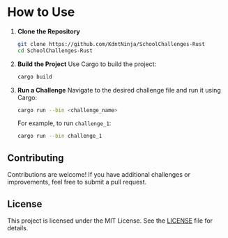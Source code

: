 # How to Use

1. **Clone the Repository**

   ```bash
   git clone https://github.com/KdntNinja/SchoolChallenges-Rust
   cd SchoolChallenges-Rust
   ```

2. **Build the Project**
   Use Cargo to build the project:

   ```bash
   cargo build
   ```

3. **Run a Challenge**
   Navigate to the desired challenge file and run it using Cargo:

   ```bash
   cargo run --bin <challenge_name>
   ```

   For example, to run `challenge_1`:

   ```bash
   cargo run --bin challenge_1
   ```

## Contributing

Contributions are welcome! If you have additional challenges or improvements, feel free to submit a pull request.

## License

This project is licensed under the MIT License. See the [LICENSE](LICENSE) file for details.
